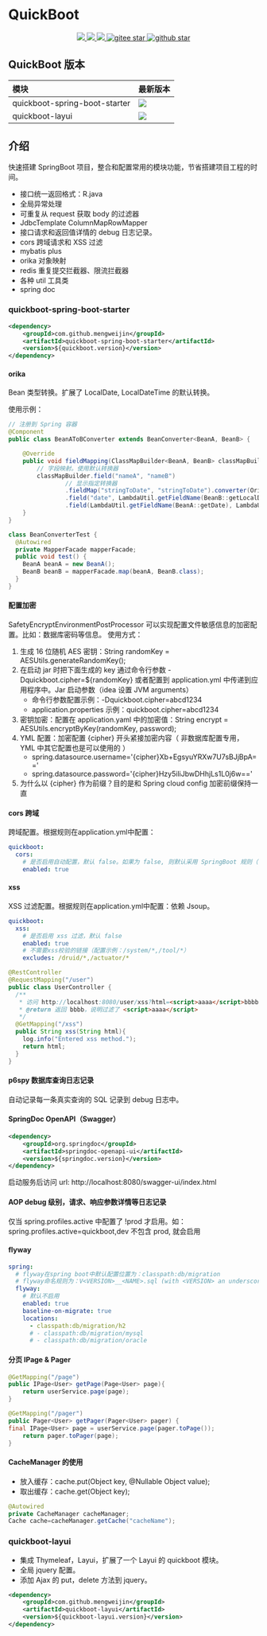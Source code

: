 # QuickBoot
<p align="center">	
	<a target="_blank" href="https://search.maven.org/search?q=g:%22com.github.mengweijin%22%20AND%20a:%22quickboot-spring-boot-starter%22">
		<img src="https://img.shields.io/maven-central/v/com.github.mengweijin/quickboot-spring-boot-starter" />
	</a>
	<a target="_blank" href="https://github.com/mengweijin/quickboot/blob/master/LICENSE">
		<img src="https://img.shields.io/badge/license-Apache2.0-blue.svg" />
	</a>
	<a target="_blank" href="https://www.oracle.com/technetwork/java/javase/downloads/index.html">
		<img src="https://img.shields.io/badge/JDK-8-green.svg" />
	</a>
	<a target="_blank" href="https://gitee.com/mengweijin/quickboot/stargazers">
		<img src="https://gitee.com/mengweijin/quickboot/badge/star.svg?theme=dark" alt='gitee star'/>
	</a>
	<a target="_blank" href='https://github.com/mengweijin/quickboot'>
		<img src="https://img.shields.io/github/stars/mengweijin/quickboot.svg?style=social" alt="github star"/>
	</a>
</p>

## QuickBoot 版本
| 模块                            | 最新版本                                                                                                                                                                                                                                                |
|:------------------------------|:----------------------------------------------------------------------------------------------------------------------------------------------------------------------------------------------------------------------------------------------------|
| quickboot-spring-boot-starter | <a target="_blank" href="https://search.maven.org/search?q=g:%22com.github.mengweijin%22%20AND%20a:%22quickboot-spring-boot-starter%22"><img src="https://img.shields.io/maven-central/v/com.github.mengweijin/quickboot-spring-boot-starter"/></a> |
| quickboot-layui               | <a target="_blank" href="https://search.maven.org/search?q=g:%22com.github.mengweijin%22%20AND%20a:%22quickboot-layui%22"><img src="https://img.shields.io/maven-central/v/com.github.mengweijin/quickboot-layui"/></a>                             |

## 介绍
快速搭建 SpringBoot 项目，整合和配置常用的模块功能，节省搭建项目工程的时间。

- 接口统一返回格式：R.java
- 全局异常处理
- 可重复从 request 获取 body 的过滤器
- JdbcTemplate ColumnMapRowMapper
- 接口请求和返回值详情的 debug 日志记录。
- cors 跨域请求和 XSS 过滤
- mybatis plus
- orika 对象映射
- redis 重复提交拦截器、限流拦截器
- 各种 util 工具类
- spring doc

### quickboot-spring-boot-starter
```xml
<dependency>
    <groupId>com.github.mengweijin</groupId>
    <artifactId>quickboot-spring-boot-starter</artifactId>
    <version>${quickboot.version}</version>
</dependency>
```

#### orika
Bean 类型转换。扩展了 LocalDate, LocalDateTime 的默认转换。

使用示例：
```java
// 注册到 Spring 容器
@Component
public class BeanAToBConverter extends BeanConverter<BeanA, BeanB> {

    @Override
    public void fieldMapping(ClassMapBuilder<BeanA, BeanB> classMapBuilder) {
        // 字段映射。使用默认转换器
        classMapBuilder.field("nameA", "nameB")
                // 显示指定转换器
                .fieldMap("stringToDate", "stringToDate").converter(OrikaConverter.DATE_NORM_DATE.name()).add()
                .field("date", LambdaUtil.getFieldName(BeanB::getLocalDate))
                .field(LambdaUtil.getFieldName(BeanA::getDate), LambdaUtil.getFieldName(BeanB::getLocalDateTime));
    }
}

class BeanConverterTest {
  @Autowired
  private MapperFacade mapperFacade;
  public void test() {
    BeanA beanA = new BeanA();
    BeanB beanB = mapperFacade.map(beanA, BeanB.class);
  }
}
```

#### 配置加密
SafetyEncryptEnvironmentPostProcessor 可以实现配置文件敏感信息的加密配置。比如：数据库密码等信息。 使用方式：

1. 生成 16 位随机 AES 密钥：String randomKey = AESUtils.generateRandomKey();
2. 在启动 jar 时把下面生成的 key 通过命令行参数 -Dquickboot.cipher=${randomKey} 或者配置到 application.yml 中传递到应用程序中。Jar 启动参数（idea 设置 JVM arguments）
   - 命令行参数配置示例：-Dquickboot.cipher=abcd1234
   - application.properties 示例：quickboot.cipher=abcd1234
3. 密钥加密：配置在 application.yaml 中的加密值：String encrypt = AESUtils.encryptByKey(randomKey, password);
4. YML 配置：加密配置 {cipher} 开头紧接加密内容（ 非数据库配置专用， YML 中其它配置也是可以使用的 ）
   - spring.datasource.username='{cipher}Xb+EgsyuYRXw7U7sBJjBpA=='
   - spring.datasource.password='{cipher}Hzy5iliJbwDHhjLs1L0j6w=='
5. 为什么以 {cipher} 作为前缀？目的是和 Spring cloud config 加密前缀保持一直

#### cors 跨域
跨域配置。根据规则在application.yml中配置：
~~~~yaml
quickboot:
  cors:
    # 是否启用自动配置，默认 false。如果为 false, 则默认采用 SpringBoot 规则（不能跨域请求）；
    enabled: true
~~~~

#### xss
XSS 过滤配置。根据规则在application.yml中配置：依赖 Jsoup。
~~~~yaml
quickboot:
  xss:
    # 是否启用 xss 过滤，默认 false
    enabled: true
    # 不需要xss校验的链接（配置示例：/system/*,/tool/*）
    excludes: /druid/*,/actuator/*
~~~~
```java
@RestController
@RequestMapping("/user")
public class UserController {
  /**
   * 访问 http://localhost:8080/user/xss?html=<script>aaaa</script>bbbb
   * @return 返回 bbbb，说明过滤了 <script>aaaa</script>
   */
  @GetMapping("/xss")
  public String xss(String html){
    log.info("Entered xss method.");
    return html;
  }
}
```

#### p6spy 数据库查询日志记录
自动记录每一条真实查询的 SQL 记录到 debug 日志中。

#### SpringDoc OpenAPI（Swagger）
```xml
<dependency> 
    <groupId>org.springdoc</groupId>  
    <artifactId>springdoc-openapi-ui</artifactId>
    <version>${springdoc.version}</version>
</dependency> 
```
启动服务后访问 url: http://localhost:8080/swagger-ui/index.html

#### AOP debug 级别，请求、响应参数详情等日志记录
仅当 spring.profiles.active 中配置了 !prod 才启用。如：spring.profiles.active=quickboot,dev 不包含 prod, 就会启用

#### flyway
~~~yaml
spring:
  # flyway在spring boot中默认配置位置为：classpath:db/migration
  # flyway命名规则为：V<VERSION>__<NAME>.sql (with <VERSION> an underscore-separated version, such as ‘1’ or ‘2_1’)
  flyway:
    # 默认不启用
    enabled: true
    baseline-on-migrate: true
    locations:
      - classpath:db/migration/h2
      # - classpath:db/migration/mysql
      # - classpath:db/migration/oracle
~~~

#### 分页 IPage & Pager
~~~java
@GetMapping("/page")
public IPage<User> getPage(Page<User> page){
    return userService.page(page);
}

@GetMapping("/pager")
public Pager<User> getPager(Pager<User> pager) {
final IPage<User> page = userService.page(pager.toPage());
    return pager.toPager(page);
}
~~~


#### CacheManager 的使用
* 放入缓存：cache.put(Object key, @Nullable Object value);
* 取出缓存：cache.get(Object key);
```java
@Autowired
private CacheManager cacheManager;
Cache cache=cacheManager.getCache("cacheName");
```

### quickboot-layui
- 集成 Thymeleaf，Layui，扩展了一个 Layui 的 quickboot 模块。
- 全局 jquery 配置。
- 添加 Ajax 的 put，delete 方法到 jquery。

```xml
<dependency>
    <groupId>com.github.mengweijin</groupId>
    <artifactId>quickboot-layui</artifactId>
    <version>${quickboot-layui.version}</version>
</dependency>
```
